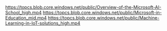 https://topcs.blob.core.windows.net/public/Overview-of-the-Microsoft-AI-School_high.mp4
https://topcs.blob.core.windows.net/public/Microsoft-in-Education_mid.mp4
https://topcs.blob.core.windows.net/public/Machine-Learning-in-IoT-solutions_high.mp4
